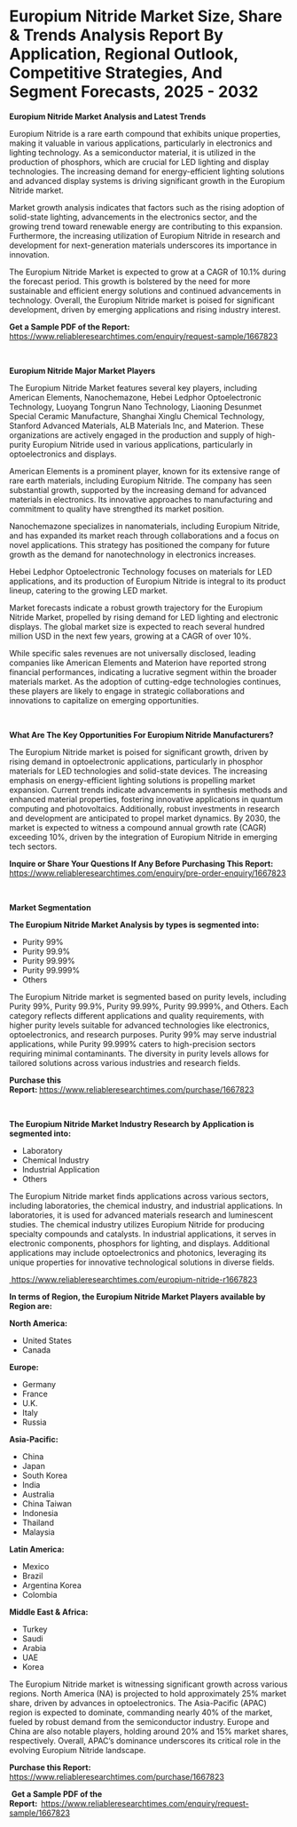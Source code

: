 <p><h1>Europium Nitride Market Size, Share & Trends Analysis Report By Application, Regional Outlook, Competitive Strategies, And Segment Forecasts, 2025 - 2032</h1></p><p><strong>Europium Nitride Market Analysis and Latest Trends</strong></p>
<p><p>Europium Nitride is a rare earth compound that exhibits unique properties, making it valuable in various applications, particularly in electronics and lighting technology. As a semiconductor material, it is utilized in the production of phosphors, which are crucial for LED lighting and display technologies. The increasing demand for energy-efficient lighting solutions and advanced display systems is driving significant growth in the Europium Nitride market.</p><p>Market growth analysis indicates that factors such as the rising adoption of solid-state lighting, advancements in the electronics sector, and the growing trend toward renewable energy are contributing to this expansion. Furthermore, the increasing utilization of Europium Nitride in research and development for next-generation materials underscores its importance in innovation. </p><p>The Europium Nitride Market is expected to grow at a CAGR of 10.1% during the forecast period. This growth is bolstered by the need for more sustainable and efficient energy solutions and continued advancements in technology. Overall, the Europium Nitride market is poised for significant development, driven by emerging applications and rising industry interest.</p></p>
<p><strong>Get a Sample PDF of the Report:&nbsp;</strong> <a href="https://www.reliableresearchtimes.com/enquiry/request-sample/1667823?utm_campaign=3386&utm_medium=2&utm_source=Github&utm_content=ia&utm_term=18042025&utm_id=europium-nitride">https://www.reliableresearchtimes.com/enquiry/request-sample/1667823</a></p>
<p>&nbsp;</p>
<p><strong>Europium Nitride Major Market Players</strong></p>
<p><p>The Europium Nitride Market features several key players, including American Elements, Nanochemazone, Hebei Ledphor Optoelectronic Technology, Luoyang Tongrun Nano Technology, Liaoning Desunmet Special Ceramic Manufacture, Shanghai Xinglu Chemical Technology, Stanford Advanced Materials, ALB Materials Inc, and Materion. These organizations are actively engaged in the production and supply of high-purity Europium Nitride used in various applications, particularly in optoelectronics and displays.</p><p>American Elements is a prominent player, known for its extensive range of rare earth materials, including Europium Nitride. The company has seen substantial growth, supported by the increasing demand for advanced materials in electronics. Its innovative approaches to manufacturing and commitment to quality have strengthed its market position.</p><p>Nanochemazone specializes in nanomaterials, including Europium Nitride, and has expanded its market reach through collaborations and a focus on novel applications. This strategy has positioned the company for future growth as the demand for nanotechnology in electronics increases.</p><p>Hebei Ledphor Optoelectronic Technology focuses on materials for LED applications, and its production of Europium Nitride is integral to its product lineup, catering to the growing LED market.</p><p>Market forecasts indicate a robust growth trajectory for the Europium Nitride Market, propelled by rising demand for LED lighting and electronic displays. The global market size is expected to reach several hundred million USD in the next few years, growing at a CAGR of over 10%. </p><p>While specific sales revenues are not universally disclosed, leading companies like American Elements and Materion have reported strong financial performances, indicating a lucrative segment within the broader materials market. As the adoption of cutting-edge technologies continues, these players are likely to engage in strategic collaborations and innovations to capitalize on emerging opportunities.</p></p>
<p>&nbsp;</p>
<p><strong>What Are The Key Opportunities For Europium Nitride Manufacturers?</strong></p>
<p><p>The Europium Nitride market is poised for significant growth, driven by rising demand in optoelectronic applications, particularly in phosphor materials for LED technologies and solid-state devices. The increasing emphasis on energy-efficient lighting solutions is propelling market expansion. Current trends indicate advancements in synthesis methods and enhanced material properties, fostering innovative applications in quantum computing and photovoltaics. Additionally, robust investments in research and development are anticipated to propel market dynamics. By 2030, the market is expected to witness a compound annual growth rate (CAGR) exceeding 10%, driven by the integration of Europium Nitride in emerging tech sectors.</p></p>
<p><strong>Inquire or Share Your Questions If Any Before Purchasing This Report:</strong> <a href="https://www.reliableresearchtimes.com/enquiry/pre-order-enquiry/1667823?utm_campaign=3386&utm_medium=2&utm_source=Github&utm_content=ia&utm_term=18042025&utm_id=europium-nitride">https://www.reliableresearchtimes.com/enquiry/pre-order-enquiry/1667823</a></p>
<p>&nbsp;</p>
<p><strong>Market Segmentation</strong></p>
<p><strong>The Europium Nitride Market Analysis by types is segmented into:</strong></p>
<p><ul><li>Purity 99%</li><li>Purity 99.9%</li><li>Purity 99.99%</li><li>Purity 99.999%</li><li>Others</li></ul></p>
<p><p>The Europium Nitride market is segmented based on purity levels, including Purity 99%, Purity 99.9%, Purity 99.99%, Purity 99.999%, and Others. Each category reflects different applications and quality requirements, with higher purity levels suitable for advanced technologies like electronics, optoelectronics, and research purposes. Purity 99% may serve industrial applications, while Purity 99.999% caters to high-precision sectors requiring minimal contaminants. The diversity in purity levels allows for tailored solutions across various industries and research fields.</p></p>
<p><strong>Purchase this Report:&nbsp;</strong><a href="https://www.reliableresearchtimes.com/purchase/1667823?utm_campaign=3386&utm_medium=2&utm_source=Github&utm_content=ia&utm_term=18042025&utm_id=europium-nitride">https://www.reliableresearchtimes.com/purchase/1667823</a></p>
<p>&nbsp;</p>
<p><strong>The Europium Nitride Market Industry Research by Application is segmented into:</strong></p>
<p><ul><li>Laboratory</li><li>Chemical Industry</li><li>Industrial Application</li><li>Others</li></ul></p>
<p><p>The Europium Nitride market finds applications across various sectors, including laboratories, the chemical industry, and industrial applications. In laboratories, it is used for advanced materials research and luminescent studies. The chemical industry utilizes Europium Nitride for producing specialty compounds and catalysts. In industrial applications, it serves in electronic components, phosphors for lighting, and displays. Additional applications may include optoelectronics and photonics, leveraging its unique properties for innovative technological solutions in diverse fields.</p></p>
<p><a href="https://www.reliableresearchtimes.com/europium-nitride-r1667823?utm_campaign=3386&utm_medium=2&utm_source=Github&utm_content=ia&utm_term=18042025&utm_id=europium-nitride">&nbsp;https://www.reliableresearchtimes.com/europium-nitride-r1667823</a></p>
<p><strong>In terms of Region, the Europium Nitride Market Players available by Region are:</strong></p>
<p>
    <p> <strong> North America: </strong>
        <ul>
            <li>United States</li>
            <li>Canada</li>
        </ul>
        </p> 
    <p> <strong> Europe: </strong>
        <ul>
            <li>Germany</li>
            <li>France</li>
            <li>U.K.</li>
            <li>Italy</li>
            <li>Russia</li>
        </ul>
        </p> 
    <p> <strong> Asia-Pacific: </strong>
        <ul>
            <li>China</li>
            <li>Japan</li>
            <li>South Korea</li>
            <li>India</li>
            <li>Australia</li>
            <li>China Taiwan</li>
            <li>Indonesia</li>
            <li>Thailand</li>
            <li>Malaysia</li>
        </ul>
        </p> 
    <p> <strong> Latin America: </strong>
        <ul>
            <li>Mexico</li>
            <li>Brazil</li>
            <li>Argentina Korea</li>
            <li>Colombia</li>
        </ul>
        </p> 
    <p> <strong> Middle East & Africa: </strong>
        <ul>
            <li>Turkey</li>
            <li>Saudi</li>
            <li>Arabia</li>
            <li>UAE</li>
            <li>Korea</li>
        </ul>
    </p>
    </p>
<p><p>The Europium Nitride market is witnessing significant growth across various regions. North America (NA) is projected to hold approximately 25% market share, driven by advances in optoelectronics. The Asia-Pacific (APAC) region is expected to dominate, commanding nearly 40% of the market, fueled by robust demand from the semiconductor industry. Europe and China are also notable players, holding around 20% and 15% market shares, respectively. Overall, APAC’s dominance underscores its critical role in the evolving Europium Nitride landscape.</p></p>
<p><strong>Purchase this Report: </strong><a href="https://www.reliableresearchtimes.com/purchase/1667823?utm_campaign=3386&utm_medium=2&utm_source=Github&utm_content=ia&utm_term=18042025&utm_id=europium-nitride">https://www.reliableresearchtimes.com/purchase/1667823</a></p>
<p>&nbsp;<strong>Get a Sample PDF of the Report:&nbsp;&nbsp;</strong><a href="https://www.reliableresearchtimes.com/enquiry/request-sample/1667823?utm_campaign=3386&utm_medium=2&utm_source=Github&utm_content=ia&utm_term=18042025&utm_id=europium-nitride">https://www.reliableresearchtimes.com/enquiry/request-sample/1667823</a></p>
<p><strong></strong></p>
<p><p></p><p></p><p></p></p>